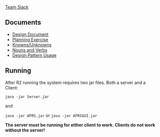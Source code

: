 [Team Slack](https://swen262team5.slack.com)

Documents
---------

- [Design Document](documents/Design.pdf)
- [Planning Exercise](https://docs.google.com/document/d/1DpRb6M76pyS7zpsEHYStU5DAbkT19tBpWf_MZvIpR_M/edit#)
- [Knowns/Unknowns](https://docs.google.com/document/d/1eTJVMXFmseAlTwWsGucel5kOAXX9kiJIeRw-pdnZpDg/edit)
- [Nouns and Verbs](https://docs.google.com/document/d/1GhiHcd87psrmDItNEhCSbC_SL8sLyPDr_MH5tRuc0h8/edit)
- [Design Pattern Usage](https://docs.google.com/document/d/1IpmbxDUdjTXClehBjOHtHz2DYpPqTde3pqiL0cceEYw/edit)

Running
--------

After R2 running the system requires two jar files. Both a server and a Client:

`java -jar Server.jar`

and

`java -jar AFRS.jar` or `java -jar AFRSGUI.jar`

**The server must be running for either client to work. Clients do not work without the server!**
